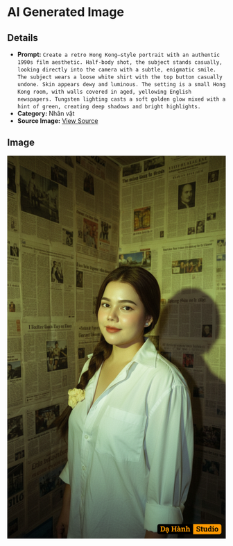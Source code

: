 # AI Generated Image

## Details
- **Prompt:** `Create a retro Hong Kong–style portrait with an authentic 1990s film aesthetic. Half-body shot, the subject stands casually, looking directly into the camera with a subtle, enigmatic smile. The subject wears a loose white shirt with the top button casually undone. Skin appears dewy and luminous. The setting is a small Hong Kong room, with walls covered in aged, yellowing English newspapers. Tungsten lighting casts a soft golden glow mixed with a hint of green, creating deep shadows and bright highlights.`
- **Category:** Nhân vật
- **Source Image:** [View Source](https://raw.githubusercontent.com/lenzcomvth/ImageLibrary/main/Female.png)

## Image
![AI Generated Image](./image-2025-10-03T15-30-40-870Z.png)